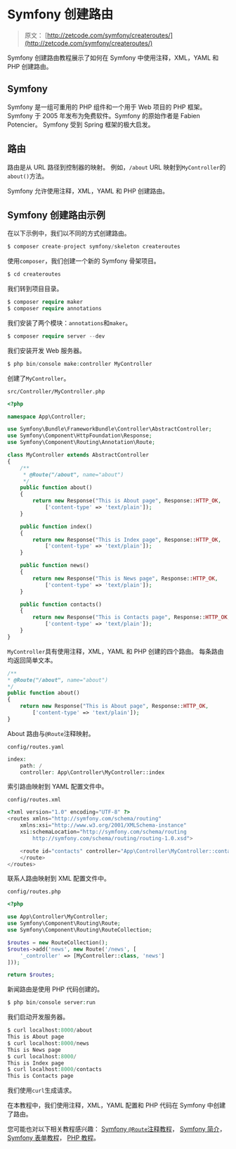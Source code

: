 # Symfony 创建路由

> 原文： [http://zetcode.com/symfony/createroutes/](http://zetcode.com/symfony/createroutes/)

Symfony 创建路由教程展示了如何在 Symfony 中使用注释，XML，YAML 和 PHP 创建路由。

## Symfony

Symfony 是一组可重用的 PHP 组件和一个用于 Web 项目的 PHP 框架。 Symfony 于 2005 年发布为免费软件。Symfony 的原始作者是 Fabien Potencier。 Symfony 受到 Spring 框架的极大启发。

## 路由

路由是从 URL 路径到控制器的映射。 例如，`/about` URL 映射到`MyController`的`about()`方法。

Symfony 允许使用注释，XML，YAML 和 PHP 创建路由。

## Symfony 创建路由示例

在以下示例中，我们以不同的方式创建路由。

```php
$ composer create-project symfony/skeleton createroutes

```

使用`composer`，我们创建一个新的 Symfony 骨架项目。

```php
$ cd createroutes

```

我们转到项目目录。

```php
$ composer require maker
$ composer require annotations

```

我们安装了两个模块：`annotations`和`maker`。

```php
$ composer require server --dev

```

我们安装开发 Web 服务器。

```php
$ php bin/console make:controller MyController

```

创建了`MyController`。

`src/Controller/MyController.php`

```php
<?php

namespace App\Controller;

use Symfony\Bundle\FrameworkBundle\Controller\AbstractController;
use Symfony\Component\HttpFoundation\Response;
use Symfony\Component\Routing\Annotation\Route;

class MyController extends AbstractController
{
    /**
     * @Route("/about", name="about")
     */
    public function about()
    {
        return new Response("This is About page", Response::HTTP_OK,
            ['content-type' => 'text/plain']);
    }

    public function index()
    {
        return new Response("This is Index page", Response::HTTP_OK,
            ['content-type' => 'text/plain']);
    }

    public function news()
    {
        return new Response("This is News page", Response::HTTP_OK,
            ['content-type' => 'text/plain']);
    }    

    public function contacts()
    {
        return new Response("This is Contacts page", Response::HTTP_OK,
            ['content-type' => 'text/plain']);
    }     
}

```

`MyController`具有使用注释，XML，YAML 和 PHP 创建的四个路由。 每条路由均返回简单文本。

```php
/**
* @Route("/about", name="about")
*/
public function about()
{
    return new Response("This is About page", Response::HTTP_OK,
        ['content-type' => 'text/plain']);
}

```

About 路由与`@Route`注释映射。

`config/routes.yaml`

```php
index:
    path: /
    controller: App\Controller\MyController::index

```

索引路由映射到 YAML 配置文件中。

`config/routes.xml`

```php
<?xml version="1.0" encoding="UTF-8" ?>
<routes xmlns="http://symfony.com/schema/routing"
    xmlns:xsi="http://www.w3.org/2001/XMLSchema-instance"
    xsi:schemaLocation="http://symfony.com/schema/routing
        http://symfony.com/schema/routing/routing-1.0.xsd">

    <route id="contacts" controller="App\Controller\MyController::contacts" path="/contacts" >
    </route>
</routes>

```

联系人路由映射到 XML 配置文件中。

`config/routes.php`

```php
<?php

use App\Controller\MyController;
use Symfony\Component\Routing\Route;
use Symfony\Component\Routing\RouteCollection;

$routes = new RouteCollection();
$routes->add('news', new Route('/news', [
    '_controller' => [MyController::class, 'news']
]));

return $routes;

```

新闻路由是使用 PHP 代码创建的。

```php
$ php bin/console server:run

```

我们启动开发服务器。

```php
$ curl localhost:8000/about
This is About page
$ curl localhost:8000/news
This is News page
$ curl localhost:8000/
This is Index page
$ curl localhost:8000/contacts
This is Contacts page

```

我们使用`curl`生成请求。

在本教程中，我们使用注释，XML，YAML 配置和 PHP 代码在 Symfony 中创建了路由。

您可能也对以下相关教程感兴趣： [Symfony `@Route`注释教程](/symfony/routeannotation/)， [Symfony 简介](/symfony/intro/)， [Symfony 表单教程](/symfony/form/)， [PHP 教程](/lang/php/)。